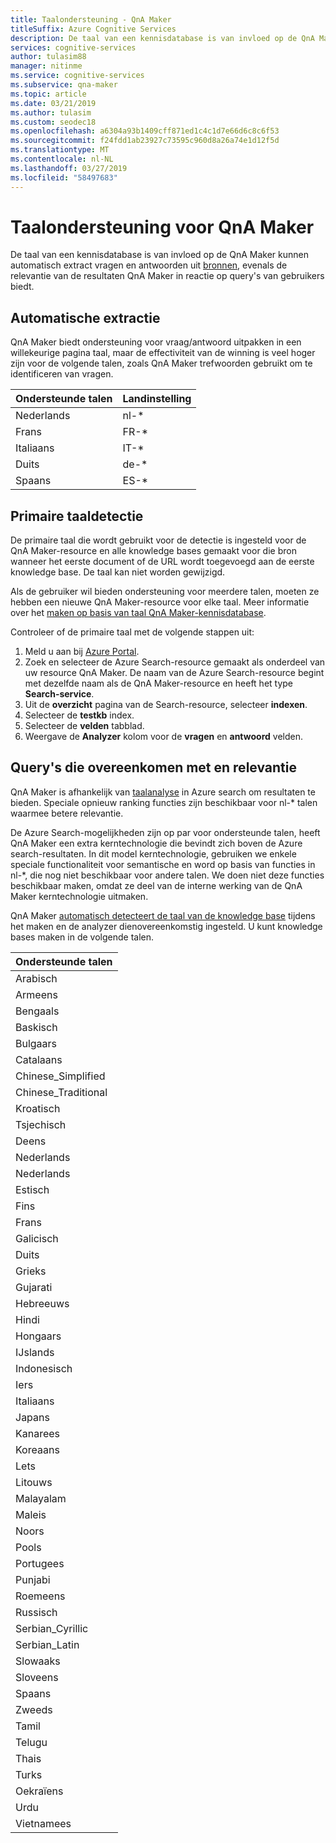 ```yaml
---
title: Taalondersteuning - QnA Maker
titleSuffix: Azure Cognitive Services
description: De taal van een kennisdatabase is van invloed op de QnA Maker kunnen automatische extractie van vragen en antwoorden van bronnen, evenals de relevantie van de resultaten die qna Maker in reactie op query's van gebruikers biedt. Een lijst van cultuur, natuurlijke talen die worden ondersteund door de QnA Maker voor uw knowledge base. Geen verschillende talen in de dezelfde knowledge base.
services: cognitive-services
author: tulasim88
manager: nitinme
ms.service: cognitive-services
ms.subservice: qna-maker
ms.topic: article
ms.date: 03/21/2019
ms.author: tulasim
ms.custom: seodec18
ms.openlocfilehash: a6304a93b1409cff871ed1c4c1d7e66d6c8c6f53
ms.sourcegitcommit: f24fdd1ab23927c73595c960d8a26a74e1d12f5d
ms.translationtype: MT
ms.contentlocale: nl-NL
ms.lasthandoff: 03/27/2019
ms.locfileid: "58497683"
---
```

# <a name="language-support-for-qna-maker"></a>Taalondersteuning voor QnA Maker

De taal van een kennisdatabase is van invloed op de QnA Maker kunnen automatisch extract vragen en antwoorden uit [bronnen](../Concepts/data-sources-supported.md), evenals de relevantie van de resultaten QnA Maker in reactie op query's van gebruikers biedt.

## <a name="auto-extraction"></a>Automatische extractie
QnA Maker biedt ondersteuning voor vraag/antwoord uitpakken in een willekeurige pagina taal, maar de effectiviteit van de winning is veel hoger zijn voor de volgende talen, zoals QnA Maker trefwoorden gebruikt om te identificeren van vragen.

|Ondersteunde talen| Landinstelling|
|-----|----|
|Nederlands|nl-*|
|Frans|FR-*|
|Italiaans|IT-*|
|Duits|de-*|
|Spaans|ES-*|

## <a name="primary-language-detection"></a>Primaire taaldetectie

De primaire taal die wordt gebruikt voor de detectie is ingesteld voor de QnA Maker-resource en alle knowledge bases gemaakt voor die bron wanneer het eerste document of de URL wordt toegevoegd aan de eerste knowledge base. De taal kan niet worden gewijzigd. 

Als de gebruiker wil bieden ondersteuning voor meerdere talen, moeten ze hebben een nieuwe QnA Maker-resource voor elke taal. Meer informatie over het [maken op basis van taal QnA Maker-kennisdatabase](../how-to/language-knowledge-base.md).  

Controleer of de primaire taal met de volgende stappen uit:

1. Meld u aan bij [Azure Portal](http://portal.azure.com).  
1. Zoek en selecteer de Azure Search-resource gemaakt als onderdeel van uw resource QnA Maker. De naam van de Azure Search-resource begint met dezelfde naam als de QnA Maker-resource en heeft het type **Search-service**. 
1. Uit de **overzicht** pagina van de Search-resource, selecteer **indexen**. 
1. Selecteer de **testkb** index.
1. Selecteer de **velden** tabblad. 
1. Weergave de **Analyzer** kolom voor de **vragen** en **antwoord** velden. 


## <a name="query-matching-and-relevance"></a>Query's die overeenkomen met en relevantie
QnA Maker is afhankelijk van [taalanalyse](https://docs.microsoft.com/rest/api/searchservice/language-support) in Azure search om resultaten te bieden. Speciale opnieuw ranking functies zijn beschikbaar voor nl-* talen waarmee betere relevantie.

De Azure Search-mogelijkheden zijn op par voor ondersteunde talen, heeft QnA Maker een extra kerntechnologie die bevindt zich boven de Azure search-resultaten. In dit model kerntechnologie, gebruiken we enkele speciale functionaliteit voor semantische en word op basis van functies in nl-*, die nog niet beschikbaar voor andere talen. We doen niet deze functies beschikbaar maken, omdat ze deel van de interne werking van de QnA Maker kerntechnologie uitmaken. 

QnA Maker [automatisch detecteert de taal van de knowledge base](#primary-language-detection) tijdens het maken en de analyzer dienovereenkomstig ingesteld. U kunt knowledge bases maken in de volgende talen. 

|Ondersteunde talen|
|-----|
|Arabisch|
|Armeens|
Bengaals|
|Baskisch|
|Bulgaars|
|Catalaans|
|Chinese_Simplified|
|Chinese_Traditional|
|Kroatisch|
|Tsjechisch|
|Deens|
|Nederlands|
|Nederlands|
|Estisch|
|Fins|
|Frans|
|Galicisch|
|Duits|
|Grieks|
|Gujarati|
|Hebreeuws|
|Hindi|
|Hongaars|
|IJslands|
|Indonesisch|
|Iers|
|Italiaans|
|Japans|
|Kanarees|
|Koreaans|
|Lets|
|Litouws|
|Malayalam|
|Maleis|
|Noors|
|Pools|
|Portugees|
|Punjabi|
|Roemeens|
|Russisch|
|Serbian_Cyrillic|
|Serbian_Latin|
|Slowaaks|
|Sloveens|
|Spaans|
|Zweeds|
|Tamil|
|Telugu|
|Thais|
|Turks|
|Oekraïens|
|Urdu|
|Vietnamees|
